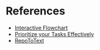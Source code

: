 # References

- [Interactive Flowchart](https://github.com/uclab-potsdam/interactive-flowchart)
- [Prioritize your Tasks Effectively](https://thehustlingengineer.substack.com/p/prioritize-your-tasks-effectively)
- [RepoToText](https://github.com/GeekyGhost/RepoToText)
